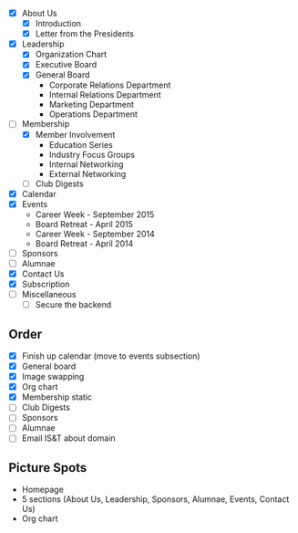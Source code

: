 - [x] About Us
    - [x] Introduction
    - [x] Letter from the Presidents
- [x] Leadership
    - [x] Organization Chart
    - [x] Executive Board
    - [x] General Board
        - Corporate Relations Department
        - Internal Relations Department
        - Marketing Department
        - Operations Department
- [ ] Membership
    - [x] Member Involvement
        - Education Series
        - Industry Focus Groups
        - Internal Networking
        - External Networking
    - [ ] Club Digests
- [x] Calendar
- [x] Events
    - Career Week - September 2015
    - Board Retreat - April 2015
    - Career Week - September 2014
    - Board Retreat - April 2014
- [ ] Sponsors
- [ ] Alumnae
- [x] Contact Us
- [x] Subscription
- [ ] Miscellaneous
    - [ ] Secure the backend

Order
-----
- [x] Finish up calendar (move to events subsection)
- [x] General board
- [x] Image swapping
- [x] Org chart
- [x] Membership static
- [ ] Club Digests
- [ ] Sponsors
- [ ] Alumnae
- [ ] Email IS&T about domain

Picture Spots
-------------
- Homepage
- 5 sections (About Us, Leadership, Sponsors, Alumnae, Events, Contact Us)
- Org chart
